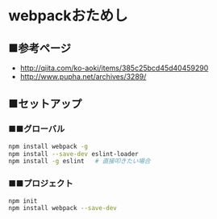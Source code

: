 # webpackおためし

## ■参考ページ
* http://qiita.com/ko-aoki/items/385c25bcd45d40459290
* http://www.pupha.net/archives/3289/

## ■セットアップ
### ■■グローバル

```bash
npm install webpack -g
npm install --save-dev eslint-loader
npm install -g eslint   # 直接叩きたい場合
```

### ■■プロジェクト

```bash
npm init
npm install webpack --save-dev
```
